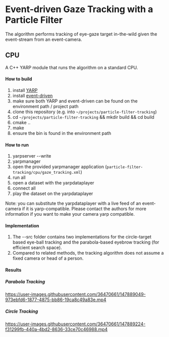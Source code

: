 # Event-driven Gaze Tracking with a Particle Filter

The algorithm performs tracking of eye-gaze target in-the-wild given the event-stream from an event-camera. 

## CPU

A C++ YARP module that runs the algorithm on a standard CPU.

#### How to build
1. install [YARP](https://github.com/robotology/yarp)
1. install [event-driven](https://github.com/robotology/event-driven)
1. make sure both YARP and event-driven can be found on the environment path / project path
1. clone this repository (e.g. into `~/projects/particle-filter-tracking`)
1. cd `~/projects/particle-filter-tracking` && mkdir build && cd build
1. cmake ..
1. make
1. ensure the bin is found in the environment path

#### How to run

1. yarpserver --write
1. yarpmanager
1. open the provided yarpmanager application (`particle-filter-tracking/cpu/gaze_tracking.xml`)
1. run all
1. open a dataset with the yarpdataplayer
1. connect all
1. play the dataset on the yarpdataplayer

Note: you can substitute the yarpdataplayer with a live feed of an event-camera if it is yarp-compatible. Please contact the authors for more information if you want to make your camera yarp compatible.

#### Implementation
1. The --src folder contains two implementations for the circle-target based eye-ball tracking and the parabola-based eyebrow tracking (for efficient search space).
2. Compared to related methods, the tracking algorithm does not assume a fixed camera or head of a person.

#### Results
##### Parabola Tracking


https://user-images.githubusercontent.com/36470661/147889049-973ebfd6-1877-4875-bb86-19ca8c49a83e.mp4

##### Circle Tracking
https://user-images.githubusercontent.com/36470661/147889224-f31299fb-440a-4bd2-8636-33ce70c46988.mp4

